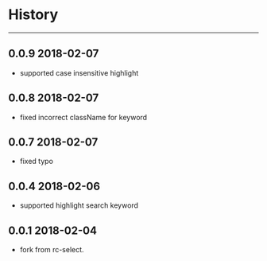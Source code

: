 # History
----

## 0.0.9 2018-02-07
- supported case insensitive highlight 

## 0.0.8 2018-02-07
- fixed incorrect className for keyword

## 0.0.7 2018-02-07
- fixed typo

## 0.0.4 2018-02-06

- supported highlight search keyword

## 0.0.1 2018-02-04

- fork from rc-select.
